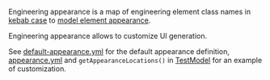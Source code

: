 Engineering appearance is a map of engineering element class names in [kebab case](https://en.wikipedia.org/wiki/Letter_case#Special_case_styles) to
[model element appearance](ModelElementAppearance.html).

Engineering appearance allows to customize UI generation.

See [default-appearance.yml](https://github.com/Nasdanika/engineering/blob/main/gen/src/org/nasdanika/engineering/gen/default-appearance.yml) for the default appearance definition,
[appearance.yml](https://github.com/Nasdanika/engineering-demo/blob/main/src/test/resources/appearance.yml)  and ``getAppearanceLocations()`` in [TestModel](https://github.com/Nasdanika/engineering-demo/blob/main/src/test/java/org/nasdanika/engineering/demo/TestModel.java) for an example of customization.
